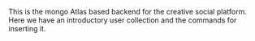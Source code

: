 This is the mongo Atlas based backend for the creative social platform. Here we have an introductory user collection and the commands for inserting it.